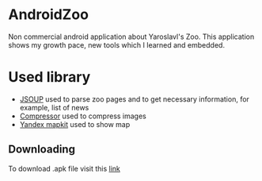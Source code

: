 # AndroidZoo
Non commercial android application about Yaroslavl's Zoo. This application shows my growth pace, new tools which I learned and embedded.

# Used library
* [JSOUP](https://jsoup.org/) used to parse zoo pages and to get necessary information, for example, list of news
* [Compressor](https://github.com/zetbaitsu/Compressor) used to compress images
* [Yandex mapkit](https://tech.yandex.ru/maps/mapkit/) used to show map

## Downloading
To download .apk file visit this [link](https://yadi.sk/d/HDeZ81O6U1lvTA)
